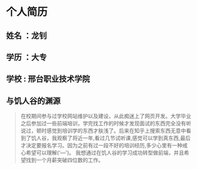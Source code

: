 # 个人简历

## 姓名 ：龙钊

## 学历 ：大专

## 学校 : 邢台职业技术学院

## 与饥人谷的渊源

> 在校期间参与过学校网站维护以及建设，从此痴迷上了网页开发。大学毕业之后参加过一些前端培训，学完找工作的时候才发现面试的东西完全没有听说过，顿时感觉到培训学的东西才肤浅了。后来在知乎上搜索东西无意中看到了饥人谷，我观察了将近一年,看过几节试听课,感觉可以学到真东西,最后才决定要报名学习。因为之前有过一段不好的培训经历,多少心里有一种戒心希望可以理解('—')。 我想通过在饥人谷的学习成功转型做前端，并且希望找到一个月薪突破四位数的工作。
